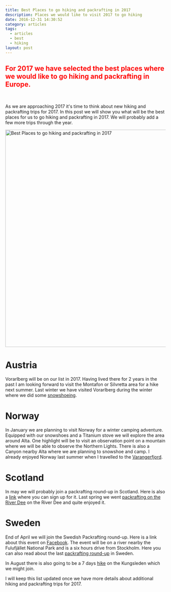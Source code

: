 ```yaml
---
title: Best Places to go hiking and packrafting in 2017
description: Places we would like to visit 2017 to go hiking
date: 2016-12-31 14:30:52
category: articles
tags:
  - articles
  - best
  - hiking
layout: post
---
```

<h2 style="color:red">For 2017 we have selected the best places where we would like to go hiking and packrafting in Europe.</h2>
<br>

As we are approaching 2017 it's time to think about new hiking and packrafting trips for 2017. In this post we will show you what will be the best places for us to go hiking and packrafting in 2017. We will probably add a few more trips through the year.

<a data-flickr-embed="true"  href="https://www.flickr.com/photos/90204224@N07/28408870540/in/photolist-KhoTsL-KyaWGy-JLZn9U-KAEbo2-D6WjUR-qUzGQK-Q6U317-rbV4BL-rbRHKM-qfcV5n-KEWijq-KyaX69-KHvJbk-KhoThW-JM6Vqe-KyaX1Q-KHvHM4-KyaWT5-KyaWPC-KyaWAS-qGH8BY-r9HaDW-AqB9ci-APvhWx-rbRFq6-r9HaJL-qUqxwU-rbV6xu-tMS45w-qfcT7K-qUxMti-qUxMCM-qUzFAa-rbV7gy-rbV7GU-rc1CbB-r9Hef3-v6DD8n-q3hwoU-qGQmse-r9HdQA-r9HdZU-qUxN4g-qUxNTH-qUxP2D-qWZDDU-qHtRc2-rc1DjZ-qffws2-qUzE8R" title="Best Places to go hiking and packrafting in 2017"><img src="https://c5.staticflickr.com/8/7737/28408870540_3fd8554e5f_b.jpg" width="1024" height="683" alt="Best Places to go hiking and packrafting in 2017"></a><script async src="//embedr.flickr.com/assets/client-code.js" charset="utf-8"></script>

<!--more-->

# Austria
Vorarlberg will be on our list in 2017. Having lived there for 2 years in the past I am looking forward to visit the Montafon or Silvretta area for a hike next summer. Last winter we have visited Vorarlberg during the winter where we did some [snowshoeing](http://www.hikeventures.com/Testing-MSR-Revo-Ascent-Light-Deploy-T2-Flight-2-Austrian-Alps/).

# Norway
In January we are planning to visit Norway for a winter camping adventure. Equipped with our snowshoes and a Titanium stove we will explore the area around Alta. One highlight will be to visit an observation point on a mountain where we will be able to observe the Northern Lights. There is also a Canyon nearby Alta where we are planning to snowshoe and camp. I already enjoyed Norway last summer when I travelled to the [Varangerfjord](http://www.hikeventures.com/Finnmark/).

# Scotland
In may we will probably join a packrafting round-up in Scotland. Here is also a [link](https://www.facebook.com/events/140680829718198/) where you can sign up for it. Last spring we went [packrafting on the River Dee](http://www.hikeventures.com/Packrafting-River-Dee-Scotland-1/) on the River Dee and quite enjoyed it.

# Sweden
End of April we will join the Swedish Packrafting round-up. Here is a link about this event on [Facebook](https://www.facebook.com/groups/445731775597846/). The event will be on a river nearby the Fulufjället National Park and is a six hours drive from Stockholm. Here you can also read about the last [packrafting round-up](http://www.hikeventures.com/Swedish-Packrafting-Round-Up-2016/) in Sweden.

In August there is also going to be a 7 days [hike](https://www.facebook.com/events/857479497686986/) on the Kungsleden which we might join.

I will keep this list updated once we have more details about additional hiking and packrafting trips for 2017.
